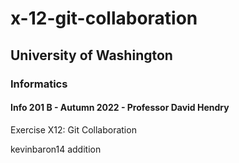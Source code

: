 # x-12-git-collaboration
## University of Washington
### Informatics
#### Info 201 B - Autumn 2022 - Professor David Hendry

Exercise X12: Git Collaboration

kevinbaron14 addition
